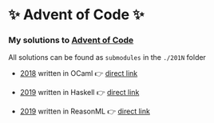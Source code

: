 # ✨ Advent of Code ✨

### My solutions to [Advent of Code](https://adventofcode.com/)

All solutions can be found as `submodules` in the `./201N` folder

- [2018](https://github.com/p1xelHer0/advent-of-code/tree/master/2018/) written in OCaml 👉 [direct link](https://github.com/p1xelHer0/advent-of-code-2018-ocaml/)

- [2019](https://github.com/p1xelHer0/advent-of-code/tree/master/2019/) written in Haskell 👉 [direct link](https://github.com/p1xelHer0/advent-of-code-2019-haskell/)

- [2019](https://github.com/p1xelHer0/advent-of-code/tree/master/2019/) written in ReasonML 👉 [direct link](https://github.com/p1xelHer0/advent-of-code-2019-reason-native/)
